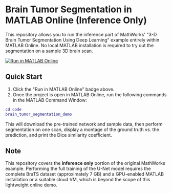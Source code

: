 # Brain Tumor Segmentation in MATLAB Online (Inference Only)

This repository allows you to run the inference part of MathWorks' "3-D Brain Tumor Segmentation Using Deep Learning" example entirely within MATLAB Online. No local MATLAB installation is required to try out the segmentation on a sample 3D brain scan.

[![Run in MATLAB Online](https://img.shields.io/badge/Run%20in-MATLAB%20Online-orange?logo=MathWorks)](https://matlab.mathworks.com/open/github/v1?repo=<OWNER>/brain-tumor-segmentation-matlab-online&project=project/BrainTumorSegmentation.prj)

## Quick Start

1. Click the "Run in MATLAB Online" badge above.
2. Once the project is open in MATLAB Online, run the following commands in the MATLAB Command Window:

```matlab
cd code
brain_tumor_segmentation_demo
```

This will download the pre-trained network and sample data, then perform segmentation on one scan, display a montage of the ground truth vs. the prediction, and print the Dice similarity coefficient.

## Note

This repository covers the **inference only** portion of the original MathWorks example. Performing the full training of the U-Net model requires the complete BraTS dataset (approximately 7 GB) and a GPU-enabled MATLAB installation or a suitable cloud VM, which is beyond the scope of this lightweight online demo. 